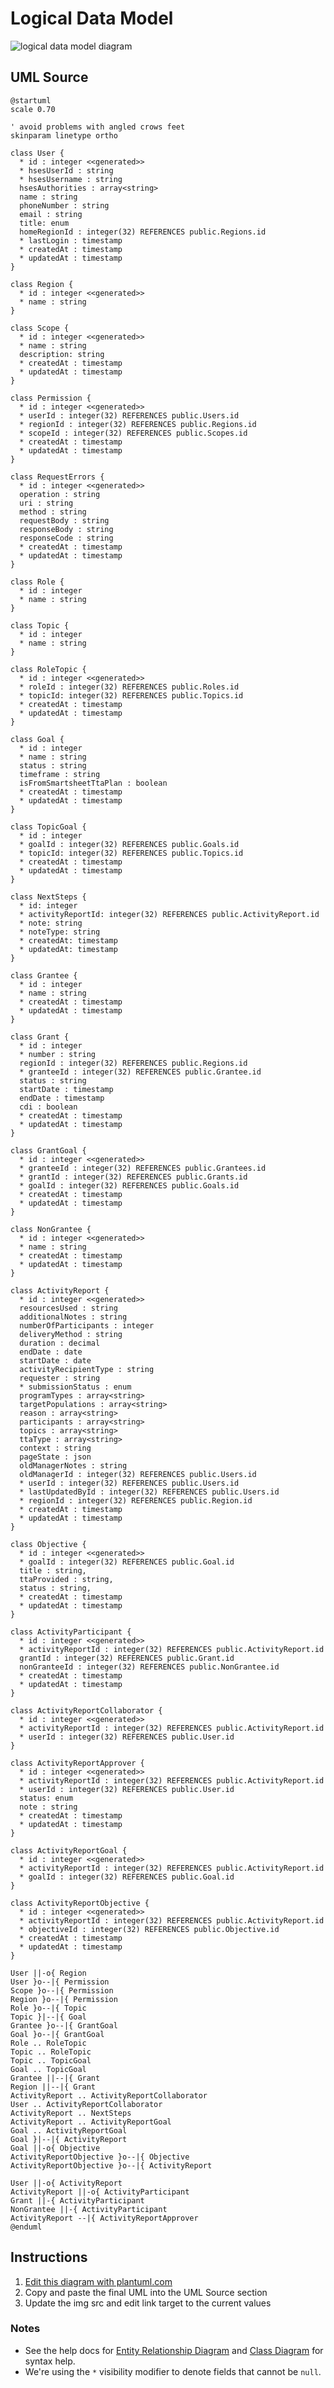 Logical Data Model
==================

<img src="http://www.plantuml.com/plantuml/png/pLXVJnmt47_VJ-6t_b50KVjGAK9H22KLKaCGHpw0RptiEVLwtF7i9IVWknUlXRLUzi1tsz2-WEut___CUExUUPR4NMigNqi3ulNXRw-hwWSXrwYLS8HB0wqNNpMlXBID0ILgmgzUN0DmvV_IracIhJ3Q0cyS22HUOLNLHdelFdiWSLC9yRFGIhmHsZ8qGEBeg04B91dKsxSzUUN11-wpmEQPj6qotCeMXfI07tUyGjAimT-J997S74M6e7CiuLPeuRnhbq1365gfpH1WpGRU2B1T6-nW2vVGQBHdWm1-_FMNdyJbwOVJozFpazE5SDtIwFemClf3hNhVZVJy9pRQtWkoRi6pR5rFgGb2xCVyYD8vDK6vUqXej52MqZm1ISMYHWVxQ112WQz9EzPe4pehd0kWLdjV75BdWGhg41ecLO7sh9uFUIeGw_CPfEPMzkyEF9yI8VcIRA0B7pJQOOKwqiEFBV0AiucYQEOzgaqEUuVMmpRy11KaV6QWQARQxwcMlKAdwtAPP2RA5NKMeIafTj2QQir1_PbwJgRtOdw3_87IbEL02C-IEpz4Wi9h6h5f_u6mNRIIsAy0-8hbXP6XePQ81gITvN4isrDkDoXDGTA3YlyewUVmZHSCpgSGyWXapNgjUNC93ecVT-iuutzmpo93Dbm1kDeuc9wuhJ5Czmr9or0sShEI5IrjjJD-UVTUp4qCgAHn8cSK7Cr4H8X_bmoZGC6g2RHMUkvWP8aANLssctOEE4zLgLoGsdaivqyOskZrFZV9FDFvC9QO9_3OKTsVfDcpAfNIhD5ASuuCMPV5nlzqVI69TQrTo7Gs6mgCNWDjFZvwh5MNNdW5jMwboRep19VQE8DaYgpMJeFbi4mcpW2WF9M-MyPxp2xYjAGxs14s9DkWP-hOPaaDy0MwplGUJ_4GI8zsWk3op8p8SUDF4bW6VoOeDLg6RvoT_xA145HW_-8nJ30QzL7QUvpoecMaNS_DVKvK8pr_ZhtwVlETxzlP0_jf-GL2UnNEwmxB9Bh6cWsaMhoATRuWN6i5AiD76_tLlxCD1dDQ5k7u1X3x704xRUeeOjFcB90xJyop6o1t_mIDaKiaoKWlaw_T1os8R77_s3d2DVoVNK-TdfQnHVu-Rs2OmXVDn8xROOlRQIMzgE_uOBL0G_9mnlI5TX2tjmTu8-8gZyWT7XpStWn-IgdYBpoFyIWrHK2J-FilJbN_LzpTzb38VXMtHs9B9smL_Zn2eyh3Gn7-3rHEGz5eqZP2ek4GUJBn44g6vLKAIhPlgfYw9raczALlWy_QocBPHehf7P4ZAPOvTKsrhTzZtiiPStBMKoDI_Z7ZoTx8M9z0doOFxljjF6DRkQVPcgxUWLLTQ_u1" alt="logical data model diagram">

UML Source
----------

```
@startuml
scale 0.70

' avoid problems with angled crows feet
skinparam linetype ortho

class User {
  * id : integer <<generated>>
  * hsesUserId : string
  * hsesUsername : string
  hsesAuthorities : array<string>
  name : string
  phoneNumber : string
  email : string
  title: enum
  homeRegionId : integer(32) REFERENCES public.Regions.id
  * lastLogin : timestamp
  * createdAt : timestamp
  * updatedAt : timestamp
}

class Region {
  * id : integer <<generated>>
  * name : string
}

class Scope {
  * id : integer <<generated>>
  * name : string
  description: string
  * createdAt : timestamp
  * updatedAt : timestamp
}

class Permission {
  * id : integer <<generated>>
  * userId : integer(32) REFERENCES public.Users.id
  * regionId : integer(32) REFERENCES public.Regions.id
  * scopeId : integer(32) REFERENCES public.Scopes.id
  * createdAt : timestamp
  * updatedAt : timestamp
}

class RequestErrors {
  * id : integer <<generated>>
  operation : string
  uri : string
  method : string
  requestBody : string
  responseBody : string
  responseCode : string
  * createdAt : timestamp
  * updatedAt : timestamp
}

class Role {
  * id : integer
  * name : string
}

class Topic {
  * id : integer
  * name : string
}

class RoleTopic {
  * id : integer <<generated>>
  * roleId : integer(32) REFERENCES public.Roles.id
  * topicId: integer(32) REFERENCES public.Topics.id
  * createdAt : timestamp
  * updatedAt : timestamp
}

class Goal {
  * id : integer
  * name : string
  status : string
  timeframe : string
  isFromSmartsheetTtaPlan : boolean
  * createdAt : timestamp
  * updatedAt : timestamp
}

class TopicGoal {
  * id : integer
  * goalId : integer(32) REFERENCES public.Goals.id
  * topicId: integer(32) REFERENCES public.Topics.id
  * createdAt : timestamp
  * updatedAt : timestamp
}

class NextSteps {
  * id: integer
  * activityReportId: integer(32) REFERENCES public.ActivityReport.id
  * note: string
  * noteType: string
  * createdAt: timestamp
  * updatedAt: timestamp
}

class Grantee {
  * id : integer
  * name : string
  * createdAt : timestamp
  * updatedAt : timestamp
}

class Grant {
  * id : integer
  * number : string
  regionId : integer(32) REFERENCES public.Regions.id
  * granteeId : integer(32) REFERENCES public.Grantee.id
  status : string
  startDate : timestamp
  endDate : timestamp
  cdi : boolean
  * createdAt : timestamp
  * updatedAt : timestamp
}

class GrantGoal {
  * id : integer <<generated>>
  * granteeId : integer(32) REFERENCES public.Grantees.id
  * grantId : integer(32) REFERENCES public.Grants.id
  * goalId : integer(32) REFERENCES public.Goals.id
  * createdAt : timestamp
  * updatedAt : timestamp
}

class NonGrantee {
  * id : integer <<generated>>
  * name : string
  * createdAt : timestamp
  * updatedAt : timestamp
}

class ActivityReport {
  * id : integer <<generated>>
  resourcesUsed : string
  additionalNotes : string
  numberOfParticipants : integer
  deliveryMethod : string
  duration : decimal
  endDate : date
  startDate : date
  activityRecipientType : string
  requester : string
  * submissionStatus : enum
  programTypes : array<string>
  targetPopulations : array<string>
  reason : array<string>
  participants : array<string>
  topics : array<string>
  ttaType : array<string>
  context : string
  pageState : json
  oldManagerNotes : string
  oldManagerId : integer(32) REFERENCES public.Users.id
  * userId : integer(32) REFERENCES public.Users.id
  * lastUpdatedById : integer(32) REFERENCES public.Users.id
  * regionId : integer(32) REFERENCES public.Region.id
  * createdAt : timestamp
  * updatedAt : timestamp
}

class Objective {
  * id : integer <<generated>>
  * goalId : integer(32) REFERENCES public.Goal.id
  title : string,
  ttaProvided : string,
  status : string,
  * createdAt : timestamp
  * updatedAt : timestamp
}

class ActivityParticipant {
  * id : integer <<generated>>
  * activityReportId : integer(32) REFERENCES public.ActivityReport.id
  grantId : integer(32) REFERENCES public.Grant.id
  nonGranteeId : integer(32) REFERENCES public.NonGrantee.id
  * createdAt : timestamp
  * updatedAt : timestamp
}

class ActivityReportCollaborator {
  * id : integer <<generated>>
  * activityReportId : integer(32) REFERENCES public.ActivityReport.id
  * userId : integer(32) REFERENCES public.User.id
}

class ActivityReportApprover {
  * id : integer <<generated>>
  * activityReportId : integer(32) REFERENCES public.ActivityReport.id
  * userId : integer(32) REFERENCES public.User.id
  status: enum
  note : string
  * createdAt : timestamp
  * updatedAt : timestamp
}

class ActivityReportGoal {
  * id : integer <<generated>>
  * activityReportId : integer(32) REFERENCES public.ActivityReport.id
  * goalId : integer(32) REFERENCES public.Goal.id
}

class ActivityReportObjective {
  * id : integer <<generated>>
  * activityReportId : integer(32) REFERENCES public.ActivityReport.id
  * objectiveId : integer(32) REFERENCES public.Objective.id
  * createdAt : timestamp
  * updatedAt : timestamp
}

User ||-o{ Region
User }o--|{ Permission
Scope }o--|{ Permission
Region }o--|{ Permission
Role }o--|{ Topic
Topic }|--|{ Goal
Grantee }o--|{ GrantGoal
Goal }o--|{ GrantGoal
Role .. RoleTopic
Topic .. RoleTopic
Topic .. TopicGoal
Goal .. TopicGoal
Grantee ||--|{ Grant
Region ||--|{ Grant
ActivityReport .. ActivityReportCollaborator
User .. ActivityReportCollaborator
ActivityReport .. NextSteps
ActivityReport .. ActivityReportGoal
Goal .. ActivityReportGoal
Goal }|--|{ ActivityReport
Goal ||-o{ Objective
ActivityReportObjective }o--|{ Objective
ActivityReportObjective }o--|{ ActivityReport

User ||-o{ ActivityReport
ActivityReport ||-o{ ActivityParticipant
Grant ||-{ ActivityParticipant
NonGrantee ||-{ ActivityParticipant
ActivityReport --|{ ActivityReportApprover
@enduml
```

Instructions
------------

1. [Edit this diagram with plantuml.com](http://www.plantuml.com/plantuml/png/pLXVJnmt47_VJ-6t_b50KVjGAK9H22KLKaCGHpw0RptiEVLwtF7i9IVWknUlXRLUzi1tsz2-WEut___CUExUUPR4NMigNqi3ulNXRw-hwWSXrwYLS8HB0wqNNpMlXBID0ILgmgzUN0DmvV_IracIhJ3Q0cyS22HUOLNLHdelFdiWSLC9yRFGIhmHsZ8qGEBeg04B91dKsxSzUUN11-wpmEQPj6qotCeMXfI07tUyGjAimT-J997S74M6e7CiuLPeuRnhbq1365gfpH1WpGRU2B1T6-nW2vVGQBHdWm1-_FMNdyJbwOVJozFpazE5SDtIwFemClf3hNhVZVJy9pRQtWkoRi6pR5rFgGb2xCVyYD8vDK6vUqXej52MqZm1ISMYHWVxQ112WQz9EzPe4pehd0kWLdjV75BdWGhg41ecLO7sh9uFUIeGw_CPfEPMzkyEF9yI8VcIRA0B7pJQOOKwqiEFBV0AiucYQEOzgaqEUuVMmpRy11KaV6QWQARQxwcMlKAdwtAPP2RA5NKMeIafTj2QQir1_PbwJgRtOdw3_87IbEL02C-IEpz4Wi9h6h5f_u6mNRIIsAy0-8hbXP6XePQ81gITvN4isrDkDoXDGTA3YlyewUVmZHSCpgSGyWXapNgjUNC93ecVT-iuutzmpo93Dbm1kDeuc9wuhJ5Czmr9or0sShEI5IrjjJD-UVTUp4qCgAHn8cSK7Cr4H8X_bmoZGC6g2RHMUkvWP8aANLssctOEE4zLgLoGsdaivqyOskZrFZV9FDFvC9QO9_3OKTsVfDcpAfNIhD5ASuuCMPV5nlzqVI69TQrTo7Gs6mgCNWDjFZvwh5MNNdW5jMwboRep19VQE8DaYgpMJeFbi4mcpW2WF9M-MyPxp2xYjAGxs14s9DkWP-hOPaaDy0MwplGUJ_4GI8zsWk3op8p8SUDF4bW6VoOeDLg6RvoT_xA145HW_-8nJ30QzL7QUvpoecMaNS_DVKvK8pr_ZhtwVlETxzlP0_jf-GL2UnNEwmxB9Bh6cWsaMhoATRuWN6i5AiD76_tLlxCD1dDQ5k7u1X3x704xRUeeOjFcB90xJyop6o1t_mIDaKiaoKWlaw_T1os8R77_s3d2DVoVNK-TdfQnHVu-Rs2OmXVDn8xROOlRQIMzgE_uOBL0G_9mnlI5TX2tjmTu8-8gZyWT7XpStWn-IgdYBpoFyIWrHK2J-FilJbN_LzpTzb38VXMtHs9B9smL_Zn2eyh3Gn7-3rHEGz5eqZP2ek4GUJBn44g6vLKAIhPlgfYw9raczALlWy_QocBPHehf7P4ZAPOvTKsrhTzZtiiPStBMKoDI_Z7ZoTx8M9z0doOFxljjF6DRkQVPcgxUWLLTQ_u1)
2. Copy and paste the final UML into the UML Source section
3. Update the img src and edit link target to the current values

### Notes

* See the help docs for [Entity Relationship Diagram](https://plantuml.com/ie-diagram) and [Class Diagram](https://plantuml.com/class-diagram) for syntax help.
* We're using the `*` visibility modifier to denote fields that cannot be `null`.
